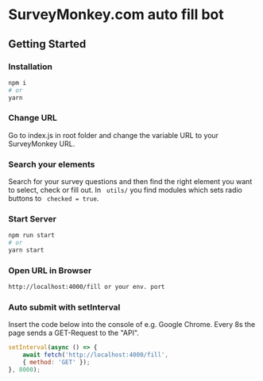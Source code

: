 # SurveyMonkey.com auto fill bot

## Getting Started

### Installation
```bash
npm i
# or 
yarn
```
### Change URL
Go to index.js in root folder and change the variable URL to your SurveyMonkey URL.

### Search your elements
Search for your survey questions and then find the right element you want to select, check or fill out.
In ``` utils/``` you find modules which sets radio buttons to ``` checked = true```.

### Start Server
```bash
npm run start
# or 
yarn start
```

### Open URL in Browser
```bash
http://localhost:4000/fill or your env. port
```

### Auto submit with setInterval
Insert the code below into the console of e.g. Google Chrome. Every 8s the page sends a GET-Request to the "API".
```javascript
setInterval(async () => {
    await fetch('http://localhost:4000/fill', 
    { method: 'GET' });
}, 8000);
```